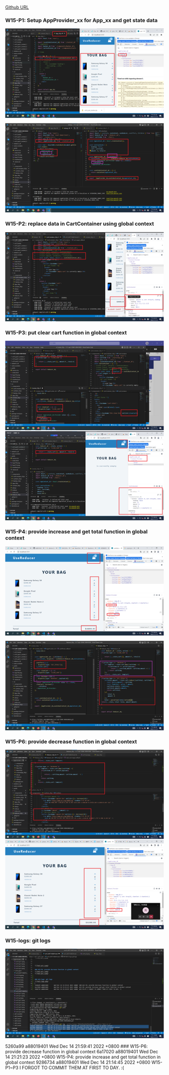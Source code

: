 [Github URL](https://github.com/a88019401/1111-wp1-DEMO-909410028.git)
### W15-P1: Setup AppProvider_xx for App_xx and get state data



![](w15-p1-1.png)



![](w15-p1-2.png)
### W15-P2: replace data in CartContainer using global context

 

![](w15-p2.png)

### W15-P3: put clear cart function in global context
![](w15-p3-1.png)
![](w15-p3-2.png)

### W15-P4: provide increase and get total function in global context
![](w15-p4-1.png)

 

![](w15-p4-2.png)

### W15-P6: provide decrease function in global context
![](w15-p6-1.png)
![](w15-p6-2.png)


### W15-logs: git logs
![](w15-logs.png)

5260a99 a88019401       Wed Dec 14 21:59:41 2022 +0800  ### W15-P6: provide decrease function in global context
6a17020 a88019401       Wed Dec 14 21:21:23 2022 +0800  W15-P4: provide increase and get total function in global context
9286734 a88019401       Wed Dec 14 21:14:45 2022 +0800  W15-P1~P3 I FORGOT TO COMMIT THEM AT FIRST TO DAY. :(
